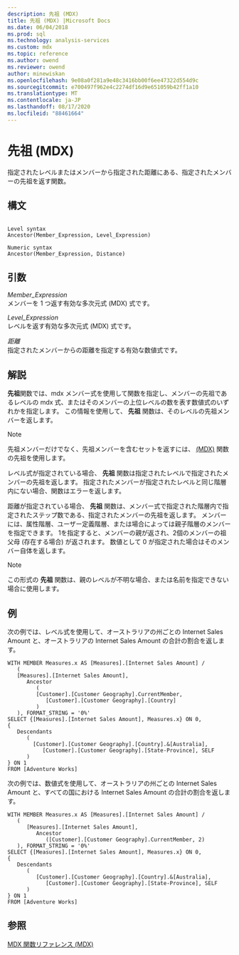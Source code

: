 ```yaml
---
description: 先祖 (MDX)
title: 先祖 (MDX) |Microsoft Docs
ms.date: 06/04/2018
ms.prod: sql
ms.technology: analysis-services
ms.custom: mdx
ms.topic: reference
ms.author: owend
ms.reviewer: owend
author: minewiskan
ms.openlocfilehash: 9e08a0f281a9e48c3416bb00f6ee47322d554d9c
ms.sourcegitcommit: e700497f962e4c2274df16d9e651059b42ff1a10
ms.translationtype: MT
ms.contentlocale: ja-JP
ms.lasthandoff: 08/17/2020
ms.locfileid: "88461664"
---
```

# <a name="ancestor-mdx"></a>先祖 (MDX)


  指定されたレベルまたはメンバーから指定された距離にある、指定されたメンバーの先祖を返す関数。  
  
## <a name="syntax"></a>構文  
  
```  
  
Level syntax  
Ancestor(Member_Expression, Level_Expression)  
  
Numeric syntax  
Ancestor(Member_Expression, Distance)  
```  
  
## <a name="arguments"></a>引数  
 *Member_Expression*  
 メンバーを 1 つ返す有効な多次元式 (MDX) 式です。  
  
 *Level_Expression*  
 レベルを返す有効な多次元式 (MDX) 式です。  
  
 *距離*  
 指定されたメンバーからの距離を指定する有効な数値式です。  
  
## <a name="remarks"></a>解説  
 **先祖**関数では、mdx メンバー式を使用して関数を指定し、メンバーの先祖であるレベルの mdx 式、またはそのメンバーの上位レベルの数を表す数値式のいずれかを指定します。 この情報を使用して、 **先祖** 関数は、そのレベルの先祖メンバーを返します。  
  
> [!NOTE]  
>  先祖メンバーだけでなく、先祖メンバーを含むセットを返すには、 [&#40;MDX&#41;](../mdx/ancestors-mdx.md) 関数の先祖を使用します。  
  
 レベル式が指定されている場合、 **先祖** 関数は指定されたレベルで指定されたメンバーの先祖を返します。 指定されたメンバーが指定されたレベルと同じ階層内にない場合、関数はエラーを返します。  
  
 距離が指定されている場合、 **先祖** 関数は、メンバー式で指定された階層内で指定されたステップ数である、指定されたメンバーの先祖を返します。 メンバーには、属性階層、ユーザー定義階層、または場合によっては親子階層のメンバーを指定できます。 1を指定すると、メンバーの親が返され、2個のメンバーの祖父母 (存在する場合) が返されます。 数値として 0 が指定された場合はそのメンバー自体を返します。  
  
> [!NOTE]  
>  この形式の **先祖** 関数は、親のレベルが不明な場合、または名前を指定できない場合に使用します。  
  
## <a name="examples"></a>例  
 次の例では、レベル式を使用して、オーストラリアの州ごとの Internet Sales Amount と、オーストラリアの Internet Sales Amount の合計の割合を返します。  
  
```  
WITH MEMBER Measures.x AS [Measures].[Internet Sales Amount] /   
   (  
   [Measures].[Internet Sales Amount],    
      Ancestor   
         (  
         [Customer].[Customer Geography].CurrentMember,  
            [Customer].[Customer Geography].[Country]  
         )  
   ), FORMAT_STRING = '0%'  
SELECT {[Measures].[Internet Sales Amount], Measures.x} ON 0,  
{  
   Descendants   
      (  
        [Customer].[Customer Geography].[Country].&[Australia],  
           [Customer].[Customer Geography].[State-Province], SELF   
      )  
} ON 1  
FROM [Adventure Works]  
```  
  
 次の例では、数値式を使用して、オーストラリアの州ごとの Internet Sales Amount と、すべての国における Internet Sales Amount の合計の割合を返します。  
  
```  
WITH MEMBER Measures.x AS [Measures].[Internet Sales Amount] /   
   (  
      [Measures].[Internet Sales Amount],  
         Ancestor   
            ([Customer].[Customer Geography].CurrentMember, 2)  
   ), FORMAT_STRING = '0%'  
SELECT {[Measures].[Internet Sales Amount], Measures.x} ON 0,  
{  
   Descendants   
      (  
         [Customer].[Customer Geography].[Country].&[Australia],  
            [Customer].[Customer Geography].[State-Province], SELF   
      )  
} ON 1  
FROM [Adventure Works]  
```  
  
## <a name="see-also"></a>参照  
 [MDX 関数リファレンス &#40;MDX&#41;](../mdx/mdx-function-reference-mdx.md)  
  
  
